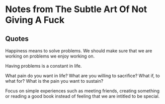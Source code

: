 # Notes from The Subtle Art Of Not Giving A Fuck

## Quotes

Happiness means to solve problems. We should make sure that we are working on problems we enjoy working on.

Having problems is a constant in life.

What pain do you want in life? What are you willing to sacrifice? What if, to what for? What is the pain you want to sustain?

Focus on simple experiences such as meeting friends, creating something or reading a good book instead of feeling that we are intitled to be special.


